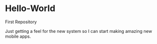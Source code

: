 # Hello-World
First Repository

Just getting a feel for the new system so I can start making amazing new mobile apps.  
